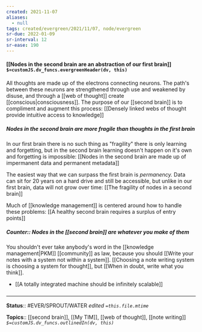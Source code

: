```yaml
---
created: 2021-11-07 
aliases:
  - null
tags: created/evergreen/2021/11/07, node/evergreen
sr-due: 2022-01-09
sr-interval: 12
sr-ease: 190
---
```


#### [[Nodes in the second brain are an abstraction of our first brain]] `$=customJS.dv_funcs.evergreenHeader(dv, this)`

All thoughts are made up of the electrons connecting neurons. The path's between these neurons are strengthened through use and weakened by disuse, and through a [[web of thought]] create [[conscious|consciousness]]. The purpose of our [[second brain]] is to compliment and augment this process:
[[Densely linked webs of thought provide intuitive access to knowledge]]

##### Nodes in the second brain are more fragile than thoughts in the first brain

In our first brain there is no such thing as "fragility" there is only learning and forgetting, but in the second brain learning doesn't happen on it's own and forgetting is impossible:
[[Nodes in the second brain are made up of impermanent data and permanent metadata]]

The easiest way that we can surpass the first brain is *permanency.* Data can sit for 20 years on a hard drive and still be accessible, but unlike in our first brain, data will not grow over time:
[[The fragility of nodes in a second brain]]

Much of [[knowledge management]] is centered around how to handle these problems: [[A healthy second brain requires a surplus of entry points]]

##### Counter:: Nodes in the [[second brain]] are whatever you make of them

You shouldn't ever take anybody's word in the [[knowledge management|PKM]] [[community]] as law, because you should [[Write your notes with a system not within a system]]. [[Choosing a note writing system is choosing a system for thought]], but [[When in doubt, write what you think]].

- [[A totally integrated machine should be infinitely scalable]]
### <hr class="footnote"/>

**Status**:: #EVER/SPROUT/WATER 
*edited `=this.file.mtime`*

**Topics**:: [[second brain]], [[My TIM]], [[web of thought]], [[note writing]]
*`$=customJS.dv_funcs.outlinedIn(dv, this)`*
